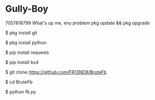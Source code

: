 # Gully-Boy
7057816799 What's up me, eny problem 
pkg update && pkg upgrade

$ pkg install git

$ pkg install python

$ pip install requests

$ pip install bs4

$ git clone https://github.com/FR13ND8/BruteFb

$ cd BruteFb

$ python fb.py
